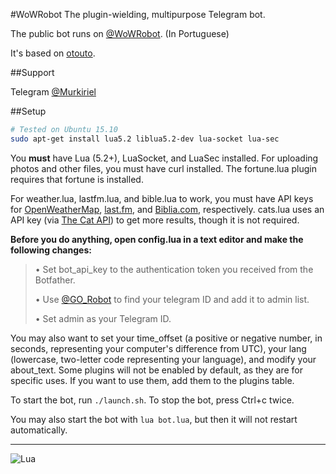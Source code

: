 ﻿#WoWRobot
The plugin-wielding, multipurpose Telegram bot.

The public bot runs on [@WoWRobot](https://telegram.me/WoWRobot). (In Portuguese)

It's based on [otouto](https://github.com/topkecleon/otouto).

##Support

Telegram [@Murkiriel](http://telegram.me/Murkiriel)

##Setup

```bash
# Tested on Ubuntu 15.10
sudo apt-get install lua5.2 liblua5.2-dev lua-socket lua-sec
```

You **must** have Lua (5.2+), LuaSocket, and LuaSec installed. For uploading photos and other files, you must have curl installed. The fortune.lua plugin requires that fortune is installed.

For weather.lua, lastfm.lua, and bible.lua to work, you must have API keys for [OpenWeatherMap](http://openweathermap.org), [last.fm](http://last.fm), and [Biblia.com](http://biblia.com), respectively. cats.lua uses an API key (via [The Cat API](http://thecatapi.com)) to get more results, though it is not required.

**Before you do anything, open config.lua in a text editor and make the following changes:**

> • Set bot_api_key to the authentication token you received from the Botfather.
>
> • Use [@GO_Robot](https://telegram.me/GO_Robot) to find your telegram ID and add it to admin list.
>
> • Set admin as your Telegram ID.

You may also want to set your time_offset (a positive or negative number, in seconds, representing your computer's difference from UTC), your lang (lowercase, two-letter code representing your language), and modify your about_text. Some plugins will not be enabled by default, as they are for specific uses. If you want to use them, add them to the plugins table.

To start the bot, run `./launch.sh`. To stop the bot, press Ctrl+c twice.

You may also start the bot with `lua bot.lua`, but then it will not restart automatically.


* * *

![Lua](http://www.lua.org/images/powered-by-lua.gif)